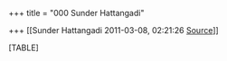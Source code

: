 +++
title = "000 Sunder Hattangadi"

+++
[[Sunder Hattangadi	2011-03-08, 02:21:26 [Source](https://groups.google.com/g/samskrita/c/zCM5bNfRsBQ)]]



[TABLE]

